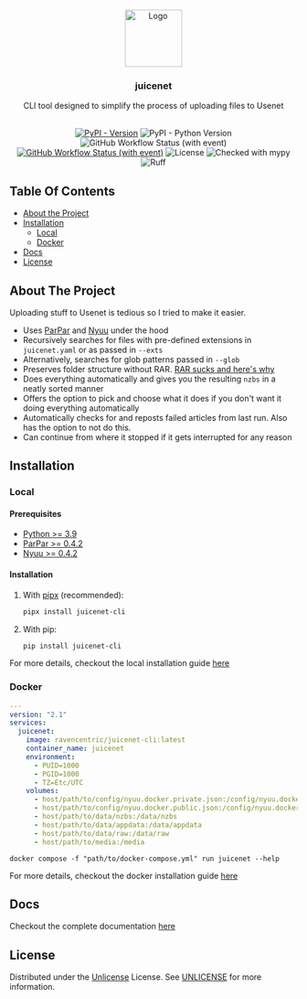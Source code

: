 <br/>
<p align="center">
  <a href="https://github.com/Ravencentric/juicenet-cli">
    <img src="https://raw.githubusercontent.com/Ravencentric/juicenet-cli/main/docs/assets/logo.png" alt="Logo" width="100" height="100">
  </a>

  <h3 align="center">juicenet</h3>

  <p align="center">
    CLI tool designed to simplify the process of uploading files to Usenet
    <br/>
    <br/>
  </p>
</p>

<div align="center">

[![PyPI - Version](https://img.shields.io/pypi/v/juicenet-cli?link=https%3A%2F%2Fpypi.org%2Fproject%2Fjuicenet-cli%2F)](https://pypi.org/project/juicenet-cli/)
![PyPI - Python Version](https://img.shields.io/pypi/pyversions/juicenet-cli)
![GitHub Workflow Status (with event)](https://img.shields.io/github/actions/workflow/status/Ravencentric/juicenet-cli/release.yml)
[![GitHub Workflow Status (with event)](https://img.shields.io/github/actions/workflow/status/ravencentric/juicenet-cli/docker.yml?label=docker)](https://hub.docker.com/r/ravencentric/juicenet-cli)
![License](https://img.shields.io/github/license/Ravencentric/juicenet-cli)
![Checked with mypy](https://www.mypy-lang.org/static/mypy_badge.svg)
![Ruff](https://img.shields.io/endpoint?url=https://raw.githubusercontent.com/astral-sh/ruff/main/assets/badge/v2.json)

</div>

## Table Of Contents

* [About the Project](#about-the-project)
* [Installation](#installation)
  * [Local](#local)
  * [Docker](#docker)
* [Docs](#docs)
* [License](#license)

## About The Project

Uploading stuff to Usenet is tedious so I tried to make it easier.

* Uses [ParPar](https://github.com/animetosho/ParPar) and [Nyuu](https://github.com/animetosho/Nyuu) under the hood
* Recursively searches for files with pre-defined extensions in `juicenet.yaml` or as passed in `--exts`
* Alternatively, searches for glob patterns passed in `--glob`
* Preserves folder structure without RAR. [RAR sucks and here's why](https://github.com/animetosho/Nyuu/wiki/Stop-RAR-Uploads)
* Does everything automatically and gives you the resulting `nzbs` in a neatly sorted manner
* Offers the option to pick and choose what it does if you don't want it doing everything automatically
* Automatically checks for and reposts failed articles from last run. Also has the option to not do this.
* Can continue from where it stopped if it gets interrupted for any reason

## Installation

### Local

#### Prerequisites

* [Python >= 3.9](https://www.python.org/downloads/)
* [ParPar >= 0.4.2](https://github.com/animetosho/ParPar)
* [Nyuu >= 0.4.2](https://github.com/animetosho/Nyuu)

#### Installation

1. With [pipx](https://pypa.github.io/pipx/installation/) (recommended):

    ```sh
    pipx install juicenet-cli
    ```

2. With pip:

    ```sh
    pip install juicenet-cli
    ```

For more details, checkout the local installation guide [here](https://juicenet.in/installation/local/)

### Docker

```yaml
---
version: "2.1"
services:
  juicenet:
    image: ravencentric/juicenet-cli:latest
    container_name: juicenet
    environment:
      - PUID=1000
      - PGID=1000
      - TZ=Etc/UTC
    volumes:
      - host/path/to/config/nyuu.docker.private.json:/config/nyuu.docker.private.json
      - host/path/to/config/nyuu.docker.public.json:/config/nyuu.docker.public.json
      - host/path/to/data/nzbs:/data/nzbs
      - host/path/to/data/appdata:/data/appdata
      - host/path/to/data/raw:/data/raw
      - host/path/to/media:/media
```

```shell
docker compose -f "path/to/docker-compose.yml" run juicenet --help
```

For more details, checkout the docker installation guide [here](https://juicenet.in/installation/docker/)

## Docs

Checkout the complete documentation [here](https://juicenet.in/)

## License

Distributed under the [Unlicense](https://choosealicense.com/licenses/unlicense/) License. See [UNLICENSE](https://github.com/Ravencentric/juicenet-cli/blob/main/UNLICENSE) for more information.

